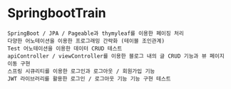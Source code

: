 # SpringbootTrain

    SpringBoot / JPA / Pageable과 thymyleaf를 이용한 페이징 처리
    다양한 어노테이션을 이용한 프로그래밍 간략화 (테이블 조인관계)
    Test 어노테이션을 이용한 데이터 CRUD 테스트
    apiController / viewController를 이용한 블로그 내의 글 CRUD 기능과 뷰 페이지 이동 구현
    스프링 시큐리티를 이용한 로그인과 로그아웃 / 회원가입 기능
    JWT 라이브러리를 활용한 로그인 / 로그아웃 기능 기능 구현 테스트
